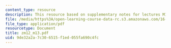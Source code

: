 ```yaml
---
content_type: resource
description: This resource based on supplementary notes for lectures M12 and M13.
file: /media/https%3A/open-learning-course-data-rc.s3.amazonaws.com/16-01-unified-engineering-i-ii-iii-iv-fall-2005-spring-2006/9de32a2a7c306515f1ed055fa690c4fc_zm12_m13.pdf
file_type: application/pdf
resourcetype: Document
title: zm12_m13.pdf
uid: 9de32a2a-7c30-6515-f1ed-055fa690c4fc
---
```

